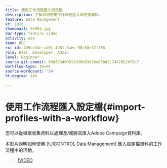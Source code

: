 ```yaml
---
title: 使用工作流程匯入設定檔
description: 了解如何使用工作流程匯入設定檔資料。
feature: Data Management
kt: 1818
thumbnail: 24993.jpg
doc-type: feature video
activity: use
team: DOC
exl-id: 4d9ce24e-cd01-4b81-8aee-58c58ef2f286
role: User, Developer, Admin
level: Beginner
source-git-commit: 89df23d00913d36b93d3be03b62c74320524f9c7
workflow-type: tm+mt
source-wordcount: '54'
ht-degree: 18%

---
```


# 使用工作流程匯入設定檔{#import-profiles-with-a-workflow}

您可以從檔案收集資料以處理及/或將其匯入Adobe Campaign資料庫。

本影片說明如何使用 [!UICONTROL Data Management] 匯入設定檔資料的工作流程中的活動。

>[!VIDEO](https://video.tv.adobe.com/v/24993?quality=12&learn=on)
